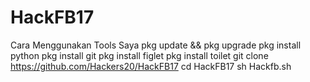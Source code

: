 # HackFB17
Cara Menggunakan Tools Saya
pkg update && pkg upgrade
pkg install python
pkg install git
pkg install figlet
pkg install toilet
git clone https://github.com/Hackers20/HackFB17
cd HackFB17
sh Hackfb.sh
